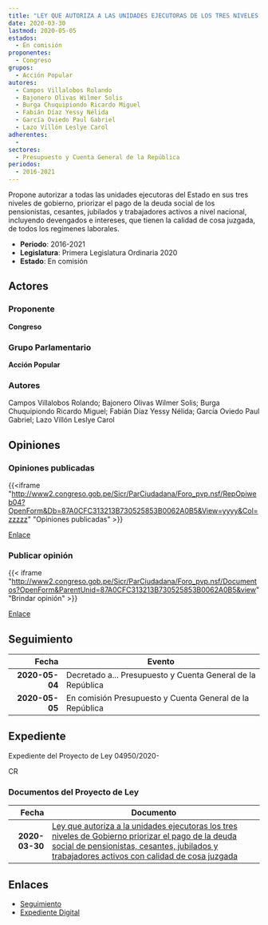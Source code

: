 ```yaml
---
title: "LEY QUE AUTORIZA A LAS UNIDADES EJECUTORAS DE LOS TRES NIVELES DE GOBIERNO PRIORIZAR EL PAGO DE LA DEUDA SOCIAL DE PENSIONISTAS, CESANTES, JUBILADOS Y TRABAJADORES ACTIVOS CON CALIDAD DE COSA JUZGADA"
date: 2020-03-30
lastmod: 2020-05-05
estados: 
  - En comisión
proponentes: 
  - Congreso
grupos: 
  - Acción Popular
autores: 
  - Campos Villalobos Rolando
  - Bajonero Olivas Wilmer Solis
  - Burga Chuquipiondo Ricardo Miguel
  - Fabián Díaz Yessy Nélida
  - García Oviedo Paul Gabriel
  - Lazo Villón Leslye Carol
adherentes: 
  - 
sectores: 
  - Presupuesto y Cuenta General de la República
periodos: 
  - 2016-2021
---
```


Propone autorizar a todas las unidades ejecutoras del Estado en sus tres niveles de gobierno, priorizar el pago de la deuda social de los pensionistas, cesantes, jubilados y trabajadores activos a nivel nacional, incluyendo devengados e intereses, que tienen la calidad de cosa juzgada, de todos los regímenes laborales.

- **Periodo**: 2016-2021
- **Legislatura**: Primera Legislatura Ordinaria 2020
- **Estado**: En comisión

## Actores

### Proponente

**Congreso**

### Grupo Parlamentario

**Acción Popular**

### Autores

Campos Villalobos Rolando; Bajonero Olivas Wilmer Solis; Burga Chuquipiondo Ricardo Miguel; Fabián Díaz Yessy Nélida; García Oviedo Paul Gabriel; Lazo Villón Leslye Carol


## Opiniones

### Opiniones publicadas

{{<iframe "http://www2.congreso.gob.pe/Sicr/ParCiudadana/Foro_pvp.nsf/RepOpiweb04?OpenForm&Db=87A0CFC313213B730525853B0062A0B5&View=yyyy&Col=zzzzz" "Opiniones publicadas" >}}

[Enlace](http://www2.congreso.gob.pe/Sicr/ParCiudadana/Foro_pvp.nsf/RepOpiweb04?OpenForm&Db=87A0CFC313213B730525853B0062A0B5&View=yyyy&Col=zzzzz)
### Publicar opinión

{{< iframe "http://www2.congreso.gob.pe/Sicr/ParCiudadana/Foro_pvp.nsf/Documentos?OpenForm&ParentUnid=87A0CFC313213B730525853B0062A0B5&view" "Brindar opinión" >}}

[Enlace](http://www2.congreso.gob.pe/Sicr/ParCiudadana/Foro_pvp.nsf/Documentos?OpenForm&ParentUnid=87A0CFC313213B730525853B0062A0B5&view)

## Seguimiento

| Fecha | Evento |
|------:|--------|
| **2020-05-04** | Decretado a... Presupuesto y Cuenta General de la República|
| **2020-05-05** | En comisión Presupuesto y Cuenta General de la República|


## Expediente

Expediente del Proyecto de Ley 04950/2020-

CR


### Documentos del Proyecto de Ley

| Fecha | Documento |
|------:|--------|
| **2020-03-30** | [Ley que autoriza a la unidades ejecutoras los tres niveles de Gobierno priorizar el pago de la deuda social de pensionistas, cesantes, jubilados y trabajadores activos con calidad de cosa juzgada](http://www.leyes.congreso.gob.pe/Documentos/2016_2021/Proyectos_de_Ley_y_de_Resoluciones_Legislativas/PL04950-20200430.pdf) |

## Enlaces 

- [Seguimiento](http://www2.congreso.gob.pe/Sicr/TraDocEstProc/CLProLey2016.nsf/f7fff46988ca05b1052578e100829cc7/2ef56f2f91bad2a10525853b007c2187?OpenDocument)
- [Expediente Digital](http://www2.congreso.gob.pe/Sicr/TraDocEstProc/CLProLey2016.nsf/f7fff46988ca05b1052578e100829cc7/2ef56f2f91bad2a10525853b007c2187?OpenDocument&Click=05257FB7005EB655.eb71d0cf91d8294e05256cdf006b5706/$Body/0.1C6C)
